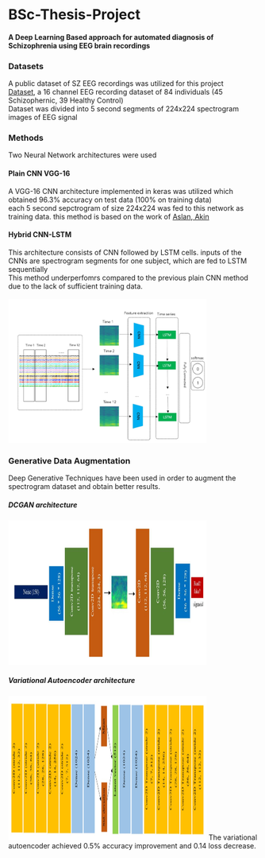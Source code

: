 # BSc-Thesis-Project
#### A Deep Learning Based approach for automated diagnosis of Schizophrenia using EEG brain recordings
### Datasets
A public dataset of SZ EEG recordings was utilized for this project <br>
[Dataset](http://brain.bio.msu.ru/eeg_schizophrenia.htm), a 16 channel EEG recording dataset of 84 individuals (45 Schizophernic, 39 Healthy Control) <br>
Dataset was divided into 5 second segments of 224x224 spectrogram images of EEG signal

### Methods
Two Neural Network architectures were used
#### Plain CNN VGG-16
A VGG-16 CNN architecture implemented in keras was utilized which obtained 96.3% accuracy on test data (100% on training data) <br>
each 5 second sepctrogram of size 224x224 was fed to this network as training data.
this method is based on the work of [Aslan, Akin](http://193.140.240.104/xmlui/handle/11468/7223)


#### Hybrid CNN-LSTM
This architecture consists of CNN followed by LSTM cells. inputs of the CNNs are spectrogram segments for one subject, which are fed to LSTM sequentially<br>
This method underperfomrs compared to the previous plain CNN method due to the lack of sufficient training data.<br>
<br>
<img src="https://github.com/mehrshad-sdtn/BSc-Thesis-Project/blob/master/resources/lstmcnn.jpg" width="400" height="290"/>

### Generative Data Augmentation
Deep Generative Techniques have been used in order to augment the spectrogram dataset and obtain better results.

##### DCGAN architecture
<img src="https://github.com/mehrshad-sdtn/BSc-Thesis-Project/blob/master/resources/dcgan.jpg" width="400" height="290"/>

##### Variational Autoencoder architecture
<img src="https://github.com/mehrshad-sdtn/BSc-Thesis-Project/blob/master/resources/vae.jpg" width="400" height="290"/>
The variational autoencoder achieved 0.5% accuracy improvement and 0.14 loss decrease.


